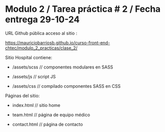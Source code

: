 # Modulo 2 / Tarea práctica # 2 / Fecha entrega 29-10-24

URL Github pública acceso al sitio :

https://mauriciobarriosb.github.io/curso-front-end-chtec/modulo_2_practicas/clase_2/

Sitio Hospital contiene:

* /assets/scss // componentes modulares en SASS

* /assets/js   // script JS

* /assets/css  // compilado componentes SASS en CSS

Páginas del sitio:

* index.html // sitio home

* team.html // página de equipo médico

* contact.html // página de contacto